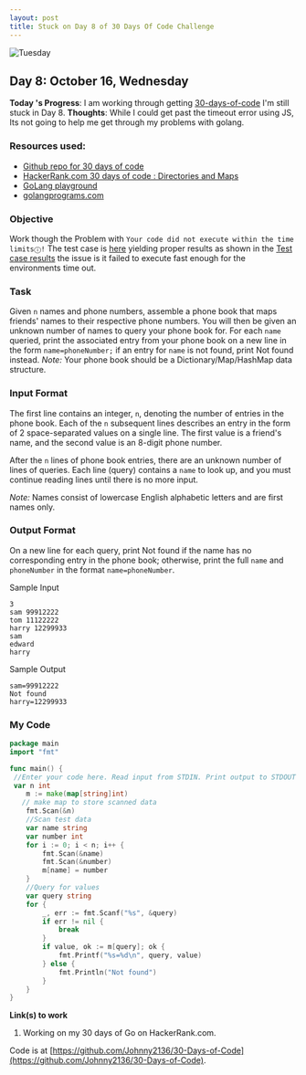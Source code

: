 ```yaml
---
layout: post
title: Stuck on Day 8 of 30 Days Of Code Challenge
---
```


![Tuesday](https://raw.githubusercontent.com/Johnny2136/johnny2136.github.io/master/images/Atom2.png)

## Day 8: October 16, Wednesday

**Today 's Progress**: I am working through getting [30-days-of-code](https://www.hackerrank.com/) I'm still stuck in Day 8.
**Thoughts**: While I could get past the timeout error using JS, Its not going to help me get through my problems with golang.

### Resources used:
  * [Github repo for 30 days of code](https://github.com/Johnny2136/30-Days-of-Code)
  * [HackerRank.com 30 days of code : Directories and Maps](https://www.hackerrank.com/challenges/30-dictionaries-and-maps/problem)
  * [GoLang playground](https://play.golang.org/)
  * [golangprograms.com](https://www.golangprograms.com/golang-package-examples.html)

### Objective

Work though the Problem with `Your code did not execute within the time limitsⓘ!` The test case is [here](https://hr-testcases-us-east-1.s3.amazonaws.com/17161/input02.txt?AWSAccessKeyId=AKIAJ4WZFDFQTZRGO3QA&Expires=1571242598&Signature=kwc65GXniSAWDeekbRa8vIDAyog%3D&response-content-type=text%2Fplain) yielding proper results as shown in the [Test case results](https://hr-testcases-us-east-1.s3.amazonaws.com/17161/output02.txt?AWSAccessKeyId=AKIAJ4WZFDFQTZRGO3QA&Expires=1571242382&Signature=xjUb5E2MavFp610b1QrKHbpYRHQ%3D&response-content-type=text%2Fplain) the issue is it failed to execute fast enough for the environments time out.


### Task

Given `n` names and phone numbers, assemble a phone book that maps friends' names to their respective phone numbers. You will then be given an unknown number of names to query your phone book for. For each `name` queried, print the associated entry from your phone book on a new line in the form `name=phoneNumber;` if an entry for `name` is not found, print Not found instead.
*Note:* Your phone book should be a Dictionary/Map/HashMap data structure.

### Input Format

The first line contains an integer, `n`, denoting the number of entries in the phone book.
Each of the `n` subsequent lines describes an entry in the form of 2 space-separated values on a single line. The first value is a friend's name, and the second value is an 8-digit phone number.

After the `n` lines of phone book entries, there are an unknown number of lines of queries. Each line (query) contains a `name` to look up, and you must continue reading lines until there is no more input.

*Note:* Names consist of lowercase English alphabetic letters and are first names only.

### Output Format

On a new line for each query, print Not found if the name has no corresponding entry in the phone book; otherwise, print the full `name` and `phoneNumber` in the format `name=phoneNumber`.

Sample Input
```
3
sam 99912222
tom 11122222
harry 12299933
sam
edward
harry
```
Sample Output
```
sam=99912222
Not found
harry=12299933
```
### My Code
```go
package main
import "fmt"

func main() {
 //Enter your code here. Read input from STDIN. Print output to STDOUT
 var n int
    m := make(map[string]int)
   // make map to store scanned data
    fmt.Scan(&n)
    //Scan test data
    var name string
    var number int
    for i := 0; i < n; i++ {
        fmt.Scan(&name)
        fmt.Scan(&number)
        m[name] = number
    }
    //Query for values
    var query string
    for {
        _, err := fmt.Scanf("%s", &query)
        if err != nil {
            break
        }
        if value, ok := m[query]; ok {
            fmt.Printf("%s=%d\n", query, value)
        } else {
            fmt.Println("Not found")
        }
    }
}
```


**Link(s) to work**

1. Working on my 30 days of Go on HackerRank.com.

Code is at [https://github.com/Johnny2136/30-Days-of-Code](https://github.com/Johnny2136/30-Days-of-Code).

